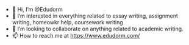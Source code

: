 - 👋 Hi, I’m @Edudorm
- 👀 I’m interested in everything related to essay writing, assignment writing, homeowkr help, coursework writing
- 💞️ I’m looking to collaborate on anything related to academic writing.
- 📫 How to reach me at https://www.edudorm.com/
